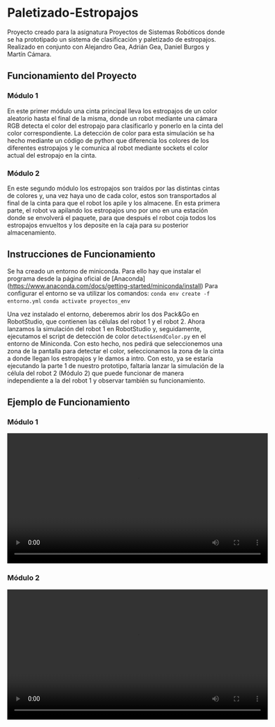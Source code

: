 # Paletizado-Estropajos
Proyecto creado para la asignatura Proyectos de Sistemas Robóticos donde se ha prototipado un sistema de clasificación y paletizado de estropajos. Realizado en conjunto con Alejandro Gea, Adrián Gea, Daniel Burgos y Martín Cámara.

## Funcionamiento del Proyecto
### Módulo 1
En este primer módulo una cinta principal lleva los estropajos de un color aleatorio hasta el final de la misma, donde un robot mediante una cámara RGB detecta el color del estropajo para clasificarlo y ponerlo en la cinta del color correspondiente. La detección de color para esta simulación se ha hecho mediante un código de python que diferencia los colores de los diferentes estropajos y le comunica al robot mediante sockets el color actual del estropajo en la cinta.
### Módulo 2
En este segundo módulo los estropajos son traídos por las distintas cintas de colores y, una vez haya uno de cada color, estos son transportados al final de la cinta para que el robot los apile y los almacene. 
En esta primera parte, el robot va apilando los estropajos uno por uno en una estación donde se envolverá el paquete, para que después el robot coja todos los estropajos envueltos y los deposite en la caja para su posterior almacenamiento. 

## Instrucciones de Funcionamiento
Se ha creado un entorno de miniconda. Para ello hay que instalar el programa desde la página oficial de [Anaconda] (https://www.anaconda.com/docs/getting-started/miniconda/install)
Para configurar el entorno se va utilizar los comandos:
`conda env create -f entorno.yml`
`conda activate proyectos_env`

Una vez instalado el entorno, deberemos abrir los dos Pack&Go en RobotStudio, que contienen las células del robot 1 y el robot 2. Ahora lanzamos la simulación del robot 1 en RobotStudio y, seguidamente, ejecutamos el script de detección de color `detect&sendColor.py` en el entorno de Miniconda. Con esto hecho, nos pedirá que seleccionemos una zona de la pantalla para detectar el color, seleccionamos la zona de la cinta a donde llegan los estropajos y le damos a intro. Con esto, ya se estaría ejecutando la parte 1 de nuestro prototipo, faltaría lanzar la simulación de la célula del robot 2 (Módulo 2) que puede funcionar de manera independiente a la del robot 1 y observar también su funcionamiento.

## Ejemplo de Funcionamiento
### Módulo 1
<video src="https://github.com/user-attachments/assets/961ef0cb-05eb-4429-8b69-a26997508e22" controls width="600"></video>

### Módulo 2
<video src="https://github.com/user-attachments/assets/9ad6f57e-9aa9-4b03-8734-181f6db1b8e9" controls width="600"></video>
